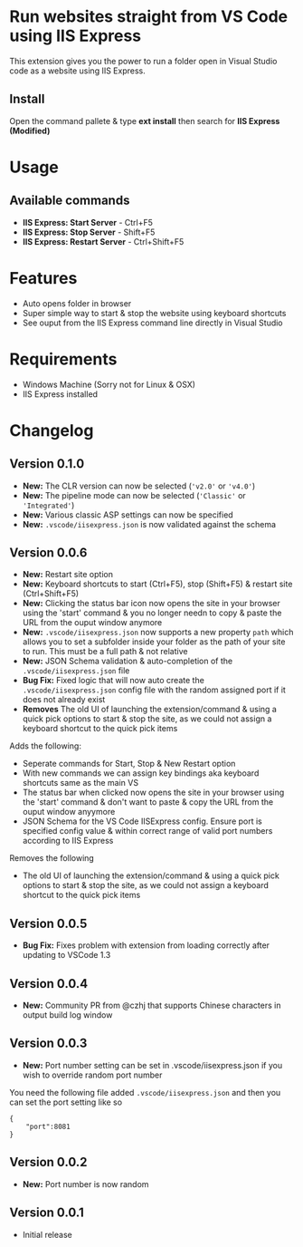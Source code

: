 # Run websites straight from VS Code using IIS Express
This extension gives you the power to run a folder open in Visual Studio code as a website using IIS Express.

## Install
Open the command pallete & type **ext install** then search for **IIS Express (Modified)**

# Usage
## Available commands
* **IIS Express: Start Server** - Ctrl+F5
* **IIS Express: Stop Server** - Shift+F5
* **IIS Express: Restart Server** - Ctrl+Shift+F5

# Features
* Auto opens folder in browser
* Super simple way to start & stop the website using keyboard shortcuts
* See ouput from the IIS Express command line directly in Visual Studio

# Requirements
* Windows Machine (Sorry not for Linux & OSX)
* IIS Express installed


# Changelog
## Version 0.1.0
* **New:** The CLR version can now be selected (`'v2.0'` or `'v4.0'`)
* **New:** The pipeline mode can now be selected (`'Classic'` or `'Integrated'`)
* **New:** Various classic ASP settings can now be specified
* **New:** `.vscode/iisexpress.json` is now validated against the schema

## Version 0.0.6
* **New:** Restart site option
* **New:** Keyboard shortcuts to start (Ctrl+F5), stop (Shift+F5) & restart site (Ctrl+Shift+F5)
* **New:** Clicking the status bar icon now opens the site in your browser using the 'start' command & you no longer needn to copy & paste the URL from the ouput window anymore
* **New:** `.vscode/iisexpress.json` now supports a new property `path` which allows you to set a subfolder inside your folder as the path of your site to run. This must be a full path & not relative
* **New:** JSON Schema validation & auto-completion of the `.vscode/iisexpress.json` file
* **Bug Fix:** Fixed logic that will now auto create the `.vscode/iisexpress.json` config file with the random assigned port if it does not already exist
* **Removes** The old UI of launching the extension/command & using a quick pick options to start & stop the site, as we could not assign a keyboard shortcut to the quick pick items


Adds the following:
* Seperate commands for Start, Stop & New Restart option
* With new commands we can assign key bindings aka keyboard shortcuts same as the main VS
* The status bar when clicked now opens the site in your browser using the 'start' command & don't want to paste & copy the URL from the ouput window anyymore
* JSON Schema for the VS Code IISExpress config. Ensure port is specified config value & within correct range of valid port numbers according to IIS Express

Removes the following
* The old UI of launching the extension/command & using a quick pick options to start & stop the site, as we could not assign a keyboard shortcut to the quick pick items

## Version 0.0.5
* **Bug Fix:** Fixes problem with extension from loading correctly after updating to VSCode 1.3

## Version 0.0.4
* **New:** Community PR from @czhj that supports Chinese characters in output build log window

## Version 0.0.3
* **New:** Port number setting can be set in .vscode/iisexpress.json if you wish to override random port number

You need the following file added `.vscode/iisexpress.json` and then you can set the port setting like so

```
{
    "port":8081
}
```

## Version 0.0.2
* **New:** Port number is now random

## Version 0.0.1
* Initial release
